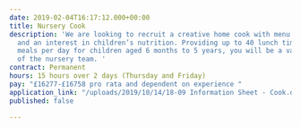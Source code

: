 ```yaml
---
date: 2019-02-04T16:17:12.000+00:00
title: Nursery Cook
description: 'We are looking to recruit a creative home cook with menu planning skills
  and an interest in children’s nutrition. Providing up to 40 lunch time and teatime
  meals per day for children aged 6 months to 5 years, you will be a valuable part
  of the nursery team. '
contract: Permanent
hours: 15 hours over 2 days (Thursday and Friday)
pay: "£16277-£16758 pro rata and dependent on experience "
application_link: "/uploads/2019/10/14/18-09 Information Sheet - Cook.docx"
published: false

---
```

